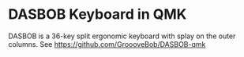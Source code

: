 DASBOB Keyboard in QMK
======================

DASBOB is a 36-key split ergonomic keyboard with splay on the outer
columns. See https://github.com/GroooveBob/DASBOB-qmk
